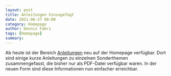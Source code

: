 ```yaml
---
layout: post
title: Anleitungen hinzugefügt
date: 2021-06-27 00:00
category: Homepage
author: Dennis Fabri
tags: [Homepage]
summary: 
---
```


Ab heute ist der Bereich [Anleitungen](/anleitungen.html) neu auf der Homepage verfügbar.
Dort sind einige kurze Anleitungen zu einzelnen Sonderthemen zusammengefasst,
die bisher nur als PDF-Datei verfügbar waren.
In der neuen Form sind diese Informationen nun einfacher erreichbar.
